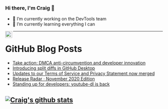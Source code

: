 ### Hi there, I'm Craig 👋

<!--
**CraigTeelFugro/CraigTeelFugro** is a ✨ _special_ ✨ repository because its `README.md` (this file) appears on your GitHub profile.

Here are some ideas to get you started:
-->

- 🔭 I’m currently working on the DevTools team
- 🌱 I’m currently learning everything I can

[<img align="left" alt="Craig Teel | LinkedIn" width="22px" src="https://cdn.jsdelivr.net/npm/simple-icons@v3/icons/linkedin.svg" />][linkedin]

---

# GitHub Blog Posts

<!-- BLOG-POST-LIST:START -->
- [Take action: DMCA anti-circumvention and developer innovation](https://github.blog/2020-11-18-take-action-dmca-anti-circumvention-and-developer-innovation/)
- [Introducing split diffs in GitHub Desktop](https://github.blog/2020-11-17-introducing-split-diffs-in-github-desktop/)
- [Updates to our Terms of Service and Privacy Statement now merged](https://github.blog/2020-11-16-updates-to-our-terms-of-service-and-privacy-statement-now-merged/)
- [Release Radar · November 2020 Edition](https://github.blog/2020-11-16-release-radar-nov-2020/)
- [Standing up for developers: youtube-dl is back](https://github.blog/2020-11-16-standing-up-for-developers-youtube-dl-is-back/)
<!-- BLOG-POST-LIST:END -->

## [![Craig's github stats](https://github-readme-stats.vercel.app/api?username=craigteelfugro)](https://github.com/anuraghazra/github-readme-stats)

[linkedin]: https://linkedin.com/in/craig-teel-b8786771
